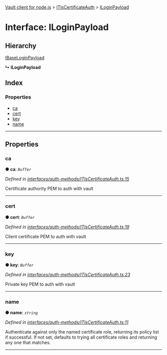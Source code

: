 [Vault client for node.js](../README.md) > [ITlsCertificateAuth](../modules/itlscertificateauth.md) > [ILoginPayload](../interfaces/itlscertificateauth.iloginpayload.md)

# Interface: ILoginPayload

## Hierarchy

 [IBaseLoginPayload](ibaseloginpayload.md)

**↳ ILoginPayload**

## Index

### Properties

* [ca](itlscertificateauth.iloginpayload.md#ca)
* [cert](itlscertificateauth.iloginpayload.md#cert)
* [key](itlscertificateauth.iloginpayload.md#key)
* [name](itlscertificateauth.iloginpayload.md#name)

---

## Properties

<a id="ca"></a>

###  ca

**● ca**: *`Buffer`*

*Defined in [interfaces/auth-methods/ITlsCertificateAuth.ts:15](https://github.com/theogravity/vault-tacular/blob/fa3cc87/src/interfaces/auth-methods/ITlsCertificateAuth.ts#L15)*

Certificate authority PEM to auth with vault

___
<a id="cert"></a>

###  cert

**● cert**: *`Buffer`*

*Defined in [interfaces/auth-methods/ITlsCertificateAuth.ts:19](https://github.com/theogravity/vault-tacular/blob/fa3cc87/src/interfaces/auth-methods/ITlsCertificateAuth.ts#L19)*

Client certificate PEM to auth with vault

___
<a id="key"></a>

###  key

**● key**: *`Buffer`*

*Defined in [interfaces/auth-methods/ITlsCertificateAuth.ts:23](https://github.com/theogravity/vault-tacular/blob/fa3cc87/src/interfaces/auth-methods/ITlsCertificateAuth.ts#L23)*

Private key PEM to auth with vault

___
<a id="name"></a>

###  name

**● name**: *`string`*

*Defined in [interfaces/auth-methods/ITlsCertificateAuth.ts:11](https://github.com/theogravity/vault-tacular/blob/fa3cc87/src/interfaces/auth-methods/ITlsCertificateAuth.ts#L11)*

Authenticate against only the named certificate role, returning its policy list if successful. If not set, defaults to trying all certificate roles and returning any one that matches.

___

